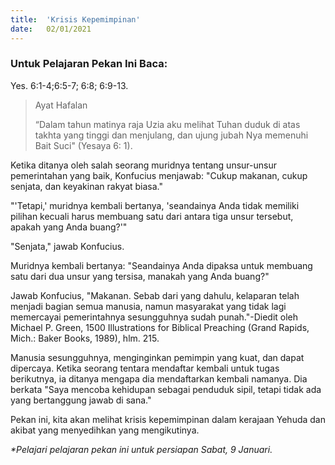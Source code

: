 ```yaml
---
title:  'Krisis Kepemimpinan'
date:   02/01/2021
---
```


### Untuk Pelajaran Pekan Ini Baca:
Yes. 6:1-4;6:5-7; 6:8; 6:9-13.

> <p>Ayat Hafalan</p>
> “Dalam tahun matinya raja Uzia aku melihat Tuhan duduk di atas takhta yang tinggi dan menjulang, dan ujung jubah Nya memenuhi Bait Suci" (Yesaya 6: 1).

Ketika ditanya oleh salah seorang muridnya tentang unsur-unsur pemerintahan yang baik, Konfucius menjawab: "Cukup makanan, cukup senjata, dan keyakinan rakyat biasa."

"'Tetapi,' muridnya kembali bertanya, 'seandainya Anda tidak memiliki pilihan kecuali harus membuang satu dari antara tiga unsur tersebut, apakah yang Anda buang?'"

"Senjata," jawab Konfucius.

Muridnya kembali bertanya: "Seandainya Anda dipaksa untuk membuang satu dari dua unsur yang tersisa, manakah yang Anda buang?"

Jawab Konfucius, "Makanan. Sebab dari yang dahulu, kelaparan telah menjadi bagian semua manusia, namun masyarakat yang tidak lagi memercayai pemerintahnya sesungguhnya sudah punah."-Diedit oleh Michael P. Green, 1500 Illustrations for Biblical Preaching (Grand Rapids, Mich.: Baker Books, 1989), hlm. 215. 

Manusia sesungguhnya, menginginkan pemimpin yang kuat, dan dapat dipercaya. Ketika seorang tentara mendaftar kembali untuk tugas berikutnya, ia ditanya mengapa dia mendaftarkan kembali namanya. Dia berkata "Saya mencoba kehidupan sebagai penduduk sipil, tetapi tidak ada yang bertanggung jawab di sana."

Pekan ini, kita akan melihat krisis kepemimpinan dalam kerajaan Yehuda dan akibat yang menyedihkan yang mengikutinya.

_*Pelajari pelajaran pekan ini untuk persiapan Sabat, 9 Januari._